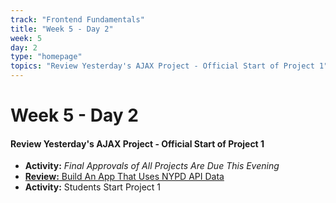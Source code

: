 ```yaml
---
track: "Frontend Fundamentals"
title: "Week 5 - Day 2"
week: 5
day: 2
type: "homepage"
topics: "Review Yesterday's AJAX Project - Official Start of Project 1"
---
```



# Week 5 - Day 2

#### Review Yesterday's AJAX Project - Official Start of Project 1

- **Activity:** *Final Approvals of All Projects Are Due This Evening*
- [**Review:** Build An App That Uses NYPD API Data](/frontend-fundamentals/week-5/day-1/labs/build-an-app-that-uses-nyc-api-data/)
- **Activity:** Students Start Project 1
